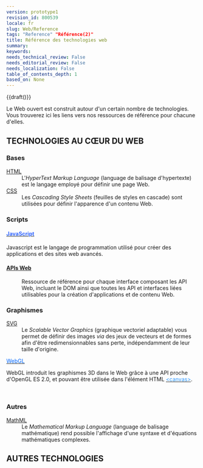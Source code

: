 ```yaml
---
version: prototype1
revision_id: 800539
locale: fr
slug: Web/Reference
tags: "Reference" "Référence(2)"
title: Référence des technologies web
summary: 
keywords: 
needs_technical_review: False
needs_editorial_review: False
needs_localization: False
table_of_contents_depth: 1
based_on: None
---
```

<p>{{draft()}}</p>

<p>Le Web ouvert est construit autour d'un certain nombre de technologies. Vous trouverez ici les liens vers nos ressources de référence pour chacune d'elles.</p>

<div class="row topicpage-table">
<div class="section">
<h2 class="Documentation" id="Docs_for_add-on_developers" name="Docs_for_add-on_developers">TECHNOLOGIES AU CŒUR DU WEB</h2>

<h3 id="Bases">Bases</h3>

<dl>
 <dt><a href="/en-US/docs/Web/HTML" title="/fr/docs/Web/HTML">HTML</a></dt>
 <dd>L'<em>HyperText Markup Language</em>&nbsp;(language de balisage d'hypertexte) est le langage employé pour définir une page Web.</dd>
 <dt><a href="/fr/docs/Web/CSS" title="/fr/docs/Web/CSS">CSS</a></dt>
 <dd>Les&nbsp;<em>Cascading Style Sheets</em>&nbsp;(feuilles de styles en cascade) sont utilisées pour définir l'apparence d'un contenu Web.</dd>
</dl>

<h3 id="Scripts">Scripts</h3>

<h4 id="JavaScript"><strong><a href="/fr/docs/Web/JavaScript"><span style="color:#3366ff">JavaScript</span></a></strong></h4>

<p>Javascript est le langage de programmation utilisé pour créer des applications et des sites web avancés.</p>

<h4 id="APIs_Web" style="line-height: 18px; letter-spacing: normal;"><strong><a href="/fr/docs/Web/API" title="/fr/docs/Web/API">APIs Web</a></strong></h4>

<dl>
 <dd>Ressource de référence pour chaque interface composant les API Web, incluant le DOM ainsi que toutes les API et interfaces liées utilisables pour la création d'applications et de contenu Web.</dd>
</dl>

<h3 id="Graphismes">Graphismes</h3>

<dl>
 <dt><a href="/fr/docs/Web/SVG" title="/fr/docs/Web/SVG">SVG</a></dt>
 <dd>Le&nbsp;<em>Scalable Vector Graphics</em>&nbsp;(graphique vectoriel adaptable) vous permet de définir des images&nbsp;<em>via</em>&nbsp;des jeux de vecteurs et de formes afin d'être redimensionnables sans perte, indépendamment de leur taille d'origine.</dd>
</dl>

<p><a href="/fr/docs/Web/WebGL"><font color="#0066ff">WebGL</font></a></p>

<p>WebGL introduit les graphismes 3D dans le Web grâce à une API proche d'OpenGL ES 2.0, et pouvant être utilisée dans l'élément HTML <a href="/fr/docs/Web/HTML/Element/canvas"><span style="color:#3399ff">&lt;canvas&gt;</span></a>.</p>

<dl>
 <dt>&nbsp;</dt>
</dl>

<h3 id="Autres">Autres</h3>

<dl>
 <dt><a href="/fr/docs/Web/MathML" title="/fr/docs/Web/MathML">MathML</a></dt>
 <dd>Le <em>Mathematical Markup Language</em> (language de balisage mathématique) rend possible l'affichage d'une syntaxe et d'équations mathématiques complexes.</dd>
</dl>
</div>

<div class="section">
<h2 class="Documentation" id="Docs_for_add-on_developers" name="Docs_for_add-on_developers">AUTRES TECHNOLOGIES</h2>

<p>&nbsp;</p>
</div>
</div>

<p>&nbsp;</p>

